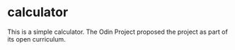 # calculator
 This is a simple calculator. The Odin Project proposed the project as part of its open curriculum.